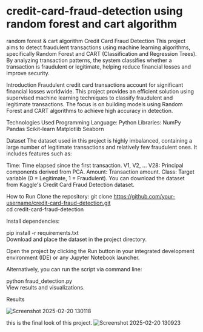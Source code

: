 # credit-card-fraud-detection using random forest and cart algorithm
random forest &amp; cart algorithm
Credit Card Fraud Detection
This project aims to detect fraudulent transactions using machine learning algorithms, specifically Random Forest and CART (Classification and Regression Trees). By analyzing transaction patterns, the system classifies whether a transaction is fraudulent or legitimate, helping reduce financial losses and improve security.

Introduction
Fraudulent credit card transactions account for significant financial losses worldwide. This project provides an efficient solution using supervised machine learning techniques to classify fraudulent and legitimate transactions. The focus is on building models using Random Forest and CART algorithms to achieve high accuracy in detection.

Technologies Used
Programming Language: Python
Libraries:
NumPy
Pandas
Scikit-learn
Matplotlib
Seaborn

Dataset
The dataset used in this project is highly imbalanced, containing a large number of legitimate transactions and relatively few fraudulent ones. It includes features such as:

Time: Time elapsed since the first transaction.
V1, V2, ... V28: Principal components derived from PCA.
Amount: Transaction amount.
Class: Target variable (0 = Legitimate, 1 = Fraudulent).
You can download the dataset from Kaggle's Credit Card Fraud Detection dataset.


How to Run
Clone the repository:
git clone https://github.com/your-username/credit-card-fraud-detection.git  
cd credit-card-fraud-detection  

Install dependencies:

pip install -r requirements.txt  
Download and place the dataset in the project directory.

Open the project by clicking the Run button in your integrated development environment (IDE) or any Jupyter Notebook launcher.

Alternatively, you can run the script via command line:

python fraud_detection.py  
View results and visualizations.



Results

![Screenshot 2025-02-20 130118](https://github.com/user-attachments/assets/479a294a-9240-4d35-9dc5-653031a6a344)

this is the final look of this project.
![Screenshot 2025-02-20 130923](https://github.com/user-attachments/assets/daca91bc-677b-480d-8c3d-84c9a984a161)


